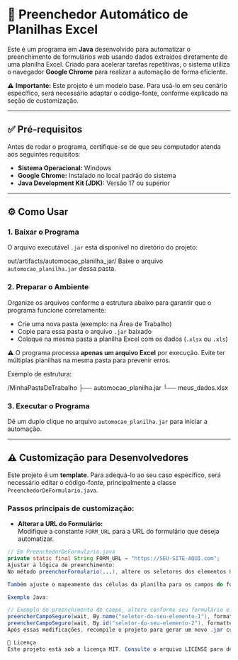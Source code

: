# 🚀 Preenchedor Automático de Planilhas Excel

Este é um programa em **Java** desenvolvido para automatizar o preenchimento de formulários web usando dados extraídos diretamente de uma planilha Excel. Criado para acelerar tarefas repetitivas, o sistema utiliza o navegador **Google Chrome** para realizar a automação de forma eficiente.

⚠️ **Importante:** Este projeto é um modelo base. Para usá-lo em seu cenário específico, será necessário adaptar o código-fonte, conforme explicado na seção de customização.

---

## ✅ Pré-requisitos

Antes de rodar o programa, certifique-se de que seu computador atenda aos seguintes requisitos:

- **Sistema Operacional:** Windows  
- **Google Chrome:** Instalado no local padrão do sistema  
- **Java Development Kit (JDK):** Versão 17 ou superior

---

## ⚙️ Como Usar

### 1. Baixar o Programa

O arquivo executável `.jar` está disponível no diretório do projeto:

out/artifacts/automocao_planilha_jar/
Baixe o arquivo `automocao_planilha.jar` dessa pasta.

### 2. Preparar o Ambiente

Organize os arquivos conforme a estrutura abaixo para garantir que o programa funcione corretamente:

- Crie uma nova pasta (exemplo: na Área de Trabalho)  
- Copie para essa pasta o arquivo `.jar` baixado  
- Coloque na mesma pasta a planilha Excel com os dados (`.xlsx` ou `.xls`)  

⚠️ O programa processa **apenas um arquivo Excel** por execução. Evite ter múltiplas planilhas na mesma pasta para prevenir erros.

Exemplo de estrutura:

/MinhaPastaDeTrabalho
├── automocao_planilha.jar
└── meus_dados.xlsx

### 3. Executar o Programa

Dê um duplo clique no arquivo `automocao_planilha.jar` para iniciar a automação.

---

## ⚠️ Customização para Desenvolvedores

Este projeto é um **template**. Para adequá-lo ao seu caso específico, será necessário editar o código-fonte, principalmente a classe `PreenchedorDeFormulario.java`.

### Passos principais de customização:

- **Alterar a URL do Formulário:**  
  Modifique a constante `FORM_URL` para a URL do formulário que deseja automatizar.

```java
// Em PreenchedorDeFormulario.java
private static final String FORM_URL = "https://SEU-SITE-AQUI.com";
Ajustar a lógica de preenchimento:
No método preencherFormulario(...), altere os seletores dos elementos HTML para os que correspondem ao seu formulário (usando By.id, By.name, By.xpath, etc.).

Também ajuste o mapeamento das células da planilha para os campos do formulário, garantindo que os dados sejam inseridos corretamente.

Exemplo Java:

// Exemplo de preenchimento de campo, altere conforme seu formulário e planilha
preencherCampoSeguro(wait, By.name("seletor-do-seu-elemento-1"), formatter.formatCellValue(row.getCell(1)));
preencherCampoSeguro(wait, By.id("seletor-do-seu-elemento-2"), formatter.formatCellValue(row.getCell(2)));
Após essas modificações, recompile o projeto para gerar um novo .jar com suas adaptações.

📄 Licença
Este projeto está sob a licença MIT. Consulte o arquivo LICENSE para detalhes completos.
